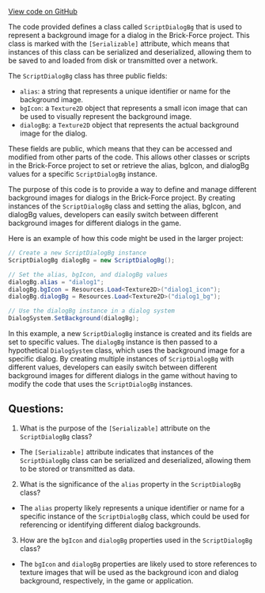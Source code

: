 [View code on GitHub](https://github.com/TieHaxJan/Brick-Force/Assembly-CSharp\ScriptDialogBg.cs)

The code provided defines a class called `ScriptDialogBg` that is used to represent a background image for a dialog in the Brick-Force project. This class is marked with the `[Serializable]` attribute, which means that instances of this class can be serialized and deserialized, allowing them to be saved to and loaded from disk or transmitted over a network.

The `ScriptDialogBg` class has three public fields:
- `alias`: a string that represents a unique identifier or name for the background image.
- `bgIcon`: a `Texture2D` object that represents a small icon image that can be used to visually represent the background image.
- `dialogBg`: a `Texture2D` object that represents the actual background image for the dialog.

These fields are public, which means that they can be accessed and modified from other parts of the code. This allows other classes or scripts in the Brick-Force project to set or retrieve the alias, bgIcon, and dialogBg values for a specific `ScriptDialogBg` instance.

The purpose of this code is to provide a way to define and manage different background images for dialogs in the Brick-Force project. By creating instances of the `ScriptDialogBg` class and setting the alias, bgIcon, and dialogBg values, developers can easily switch between different background images for different dialogs in the game.

Here is an example of how this code might be used in the larger project:

```csharp
// Create a new ScriptDialogBg instance
ScriptDialogBg dialogBg = new ScriptDialogBg();

// Set the alias, bgIcon, and dialogBg values
dialogBg.alias = "dialog1";
dialogBg.bgIcon = Resources.Load<Texture2D>("dialog1_icon");
dialogBg.dialogBg = Resources.Load<Texture2D>("dialog1_bg");

// Use the dialogBg instance in a dialog system
DialogSystem.SetBackground(dialogBg);
```

In this example, a new `ScriptDialogBg` instance is created and its fields are set to specific values. The `dialogBg` instance is then passed to a hypothetical `DialogSystem` class, which uses the background image for a specific dialog. By creating multiple instances of `ScriptDialogBg` with different values, developers can easily switch between different background images for different dialogs in the game without having to modify the code that uses the `ScriptDialogBg` instances.
## Questions: 
 1. What is the purpose of the `[Serializable]` attribute on the `ScriptDialogBg` class?
- The `[Serializable]` attribute indicates that instances of the `ScriptDialogBg` class can be serialized and deserialized, allowing them to be stored or transmitted as data.

2. What is the significance of the `alias` property in the `ScriptDialogBg` class?
- The `alias` property likely represents a unique identifier or name for a specific instance of the `ScriptDialogBg` class, which could be used for referencing or identifying different dialog backgrounds.

3. How are the `bgIcon` and `dialogBg` properties used in the `ScriptDialogBg` class?
- The `bgIcon` and `dialogBg` properties are likely used to store references to texture images that will be used as the background icon and dialog background, respectively, in the game or application.
